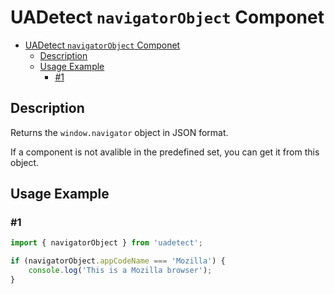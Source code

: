 # UADetect `navigatorObject` Componet

- [UADetect `navigatorObject` Componet](#uadetect-navigatorobject-componet)
  - [Description](#description)
  - [Usage Example](#usage-example)
    - [#1](#1)

## Description

Returns the `window.navigator` object in JSON format.

If a component is not avalible in the predefined set, you can get it from this object.

## Usage Example

### #1

```js
import { navigatorObject } from 'uadetect';

if (navigatorObject.appCodeName === 'Mozilla') {
    console.log('This is a Mozilla browser');
}
```